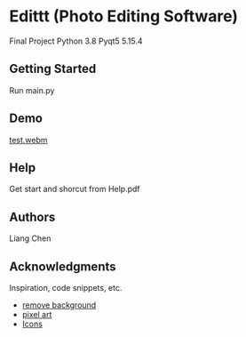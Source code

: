 # Edittt (Photo Editing Software)
Final Project
Python 3.8
Pyqt5 5.15.4

## Getting Started

Run main.py

## Demo

[test.webm](https://user-images.githubusercontent.com/57674498/185793865-de3f8c72-1c35-4bbc-b90d-af92da89e016.webm)


## Help

Get start and shorcut from Help.pdf

## Authors

Liang Chen


## Acknowledgments

Inspiration, code snippets, etc.
* [remove background](https://github.com/danielgatis/rembg)
* [pixel art](https://jrtechs.net/data-science/creating-pixel-art-with-open-cv)
* [Icons](https://www.flaticon.com/uicons)
